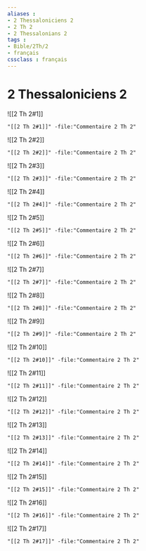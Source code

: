 ```yaml
---
aliases : 
- 2 Thessaloniciens 2
- 2 Th 2
- 2 Thessalonians 2
tags : 
- Bible/2Th/2
- français
cssclass : français
---
```


# 2 Thessaloniciens 2

![[2 Th 2#1]]

```query
"[[2 Th 2#1]]" -file:"Commentaire 2 Th 2"
```

![[2 Th 2#2]]

```query
"[[2 Th 2#2]]" -file:"Commentaire 2 Th 2"
```

![[2 Th 2#3]]

```query
"[[2 Th 2#3]]" -file:"Commentaire 2 Th 2"
```

![[2 Th 2#4]]

```query
"[[2 Th 2#4]]" -file:"Commentaire 2 Th 2"
```

![[2 Th 2#5]]

```query
"[[2 Th 2#5]]" -file:"Commentaire 2 Th 2"
```

![[2 Th 2#6]]

```query
"[[2 Th 2#6]]" -file:"Commentaire 2 Th 2"
```

![[2 Th 2#7]]

```query
"[[2 Th 2#7]]" -file:"Commentaire 2 Th 2"
```

![[2 Th 2#8]]

```query
"[[2 Th 2#8]]" -file:"Commentaire 2 Th 2"
```

![[2 Th 2#9]]

```query
"[[2 Th 2#9]]" -file:"Commentaire 2 Th 2"
```

![[2 Th 2#10]]

```query
"[[2 Th 2#10]]" -file:"Commentaire 2 Th 2"
```

![[2 Th 2#11]]

```query
"[[2 Th 2#11]]" -file:"Commentaire 2 Th 2"
```

![[2 Th 2#12]]

```query
"[[2 Th 2#12]]" -file:"Commentaire 2 Th 2"
```

![[2 Th 2#13]]

```query
"[[2 Th 2#13]]" -file:"Commentaire 2 Th 2"
```

![[2 Th 2#14]]

```query
"[[2 Th 2#14]]" -file:"Commentaire 2 Th 2"
```

![[2 Th 2#15]]

```query
"[[2 Th 2#15]]" -file:"Commentaire 2 Th 2"
```

![[2 Th 2#16]]

```query
"[[2 Th 2#16]]" -file:"Commentaire 2 Th 2"
```

![[2 Th 2#17]]

```query
"[[2 Th 2#17]]" -file:"Commentaire 2 Th 2"
```

